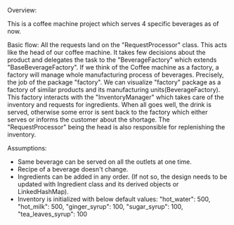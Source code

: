 Overview:

This is a coffee machine project which serves 4 specific beverages as of now.

Basic flow:
All the requests land on the "RequestProcessor" class. This acts like the head of our coffee machine.
It takes few decisions about the product and delegates the task to the "BeverageFactory" which extends "BaseBeverageFactory".
If we think of the Coffee machine as a factory, a factory will manage whole manufacturing process of beverages. Precisely, the job of the package "factory".
We can visualize "factory" package as a factory of similar products and its manufacturing units(BeverageFactory). This factory interacts with the "InventoryManager" which takes care of the inventory and requests for ingredients. When all goes well, the drink is served, otherwise some error is sent back to the factory which either serves or informs the customer about the shortage.
The "RequestProcessor" being the head is also responsible for replenishing the inventory.

Assumptions:
- Same beverage can be served on all the outlets at one time.
- Recipe of a beverage doesn't change.
- Ingredients can be added in any order. (If not so, the design needs to be updated with Ingredient class and its derived objects or LinkedHashMap).
- Inventory is initialized with below default values: 
	  "hot_water": 500,
      "hot_milk": 500,
      "ginger_syrup": 100,
      "sugar_syrup": 100,
      "tea_leaves_syrup": 100
